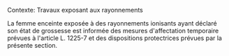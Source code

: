 Contexte: Travaux exposant aux rayonnements

La femme enceinte exposée à des rayonnements ionisants ayant déclaré son état de grossesse est informée des mesures d'affectation temporaire prévues à l'article L. 1225-7 et des dispositions protectrices prévues par la présente section.